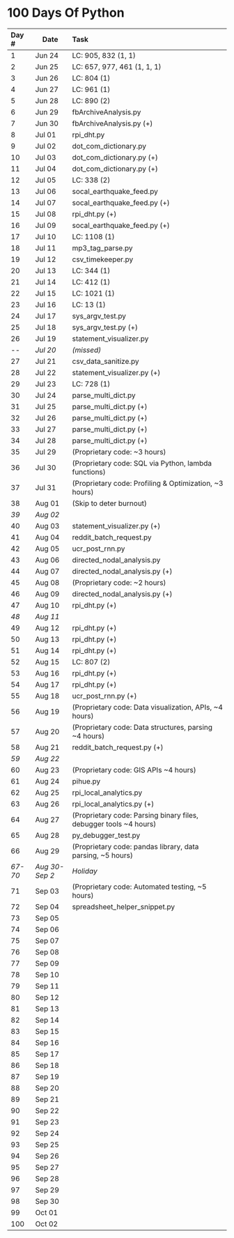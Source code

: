 # 100 Days Of Python

| Day #	| Date	| Task	|
|:---	|------	|:-	|
|  1  	| Jun 24 	| LC: 905, 832 (1, 1)  	|
|  2  	| Jun 25 	| LC: 657, 977, 461 (1, 1, 1)  	|
|  3  	| Jun 26 	| LC: 804 (1)  	|
|  4  	| Jun 27 	| LC: 961 (1)  	|
|  5  	| Jun 28 	| LC: 890 (2)  	|
|  6  	| Jun 29 	| fbArchiveAnalysis.py  	|
|  7  	| Jun 30 	| fbArchiveAnalysis.py (+)  	|
|  8  	| Jul 01 	| rpi_dht.py  	|
|  9  	| Jul 02 	| dot_com_dictionary.py  	|
|  10 	| Jul 03 	| dot_com_dictionary.py (+)  	|
|  11 	| Jul 04 	| dot_com_dictionary.py (+)  	|
|  12 	| Jul 05 	| LC: 338 (2)  	|
|  13 	| Jul 06 	| socal_earthquake_feed.py  	|
|  14 	| Jul 07 	| socal_earthquake_feed.py (+)  	|
|  15 	| Jul 08 	| rpi_dht.py (+)  	|
|  16 	| Jul 09 	| socal_earthquake_feed.py (+)  	|
|  17 	| Jul 10 	| LC: 1108 (1)  	|
|  18 	| Jul 11 	| mp3_tag_parse.py  	|
|  19 	| Jul 12 	| csv_timekeeper.py  	|
|  20 	| Jul 13 	| LC: 344 (1)  	|
|  21 	| Jul 14 	| LC: 412 (1)  	|
|  22 	| Jul 15 	| LC: 1021 (1)  	|
|  23 	| Jul 16 	| LC: 13 (1)  	|
|  24 	| Jul 17 	| sys_argv_test.py  	|
|  25 	| Jul 18 	| sys_argv_test.py (+)  	|
|  26 	| Jul 19 	| statement_visualizer.py  	|
|  *--* 	| *Jul 20* 	| *(missed)*  	|
| 27	| Jul 21 	| csv_data_sanitize.py  	|
| 28	| Jul 22 	| statement_visualizer.py (+)  	|
| 29	| Jul 23 	| LC: 728 (1)  	|
| 30	| Jul 24 	| parse_multi_dict.py  	|
| 31	| Jul 25 	| parse_multi_dict.py (+)  	|
| 32	| Jul 26 	| parse_multi_dict.py (+)  	|
| 33	| Jul 27 	| parse_multi_dict.py (+)  	|
| 34	| Jul 28 	| parse_multi_dict.py (+)  	|
| 35	| Jul 29 	| (Proprietary code: ~3 hours)  	|
| 36	| Jul 30 	| (Proprietary code: SQL via Python, lambda functions)  	|
| 37	| Jul 31 	| (Proprietary code: Profiling & Optimization, ~3 hours) 	|
| 38	| Aug 01 	| (Skip to deter burnout) 	|
| *39*	| *Aug 02* 	|   	|
| 40	| Aug 03 	| statement_visualizer.py (+)  	|
| 41	| Aug 04 	| reddit_batch_request.py 	|
| 42	| Aug 05 	| ucr_post_rnn.py  	|
| 43	| Aug 06 	| directed_nodal_analysis.py  	|
| 44	| Aug 07 	| directed_nodal_analysis.py (+)  	|
| 45	| Aug 08 	| (Proprietary code: ~2 hours)  	|
| 46	| Aug 09 	| directed_nodal_analysis.py (+)  	|
| 47	| Aug 10 	| rpi_dht.py (+)  	|
| *48*	| *Aug 11* 	|   	|
| 49	| Aug 12 	| rpi_dht.py (+)  	|
| 50	| Aug 13 	| rpi_dht.py (+)  	|
| 51	| Aug 14 	| rpi_dht.py (+)  	|
| 52	| Aug 15 	| LC: 807 (2)  	|
| 53	| Aug 16 	| rpi_dht.py (+)  	|
| 54	| Aug 17 	| rpi_dht.py (+)  	|
| 55	| Aug 18 	| ucr_post_rnn.py (+)  	|
| 56	| Aug 19 	| (Proprietary code: Data visualization, APIs, ~4 hours)  	|
| 57	| Aug 20 	| (Proprietary code: Data structures, parsing ~4 hours)  	|
| 58	| Aug 21 	| reddit_batch_request.py (+)  	|
| *59*	| *Aug 22* 	|   	|
| 60	| Aug 23 	| (Proprietary code: GIS APIs ~4 hours)  	|
| 61	| Aug 24 	| pihue.py  	|
| 62	| Aug 25 	| rpi_local_analytics.py  	|
| 63	| Aug 26 	| rpi_local_analytics.py (+)  	|
| 64	| Aug 27 	| (Proprietary code: Parsing binary files, debugger tools ~4 hours)  	|
| 65	| Aug 28 	| py_debugger_test.py  	|
| 66	| Aug 29 	| (Proprietary code: pandas library, data parsing, ~5 hours)  	|
| *67-70*	| *Aug 30-Sep 2* 	| *Holiday*  	|
| 71	| Sep 03 	| (Proprietary code: Automated testing, ~5 hours)  	|
| 72	| Sep 04 	| spreadsheet_helper_snippet.py  	|
| 73	| Sep 05 	|   	|
| 74	| Sep 06 	|   	|
| 75	| Sep 07 	|   	|
| 76	| Sep 08 	|   	|
| 77	| Sep 09 	|   	|
| 78	| Sep 10 	|   	|
| 79	| Sep 11 	|   	|
| 80	| Sep 12 	|   	|
| 81	| Sep 13 	|   	|
| 82	| Sep 14 	|   	|
| 83	| Sep 15 	|   	|
| 84	| Sep 16 	|   	|
| 85	| Sep 17 	|   	|
| 86	| Sep 18 	|   	|
| 87	| Sep 19 	|   	|
| 88	| Sep 20 	|   	|
| 89	| Sep 21 	|   	|
| 90	| Sep 22 	|   	|
| 91	| Sep 23 	|   	|
| 92	| Sep 24 	|   	|
| 93	| Sep 25 	|   	|
| 94	| Sep 26 	|   	|
| 95	| Sep 27 	|   	|
| 96	| Sep 28 	|   	|
| 97	| Sep 29 	|   	|
| 98	| Sep 30 	|   	|
| 99	| Oct 01 	|   	|
| 100	| Oct 02	|   	|


